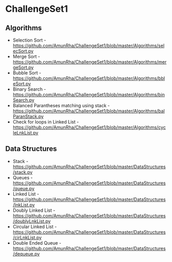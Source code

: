 # ChallengeSet1

## Algorithms

* Selection Sort - https://github.com/AmunRha/ChallengeSet1/blob/master/Algorithms/selecSort.py
* Merge Sort - https://github.com/AmunRha/ChallengeSet1/blob/master/Algorithms/mergeSort.py
* Bubble Sort - https://github.com/AmunRha/ChallengeSet1/blob/master/Algorithms/bbleSort.py
* Binary Search - https://github.com/AmunRha/ChallengeSet1/blob/master/Algorithms/binSearch.py
* Balanced Parantheses matching using stack - https://github.com/AmunRha/ChallengeSet1/blob/master/Algorithms/balParanStack.py
* Check for loops in Linked List - https://github.com/AmunRha/ChallengeSet1/blob/master/Algorithms/cycleLnkList.py

## Data Structures

* Stack - https://github.com/AmunRha/ChallengeSet1/blob/master/DataStructures/stack.py
* Queues - https://github.com/AmunRha/ChallengeSet1/blob/master/DataStructures/queue.py
* Linked List - https://github.com/AmunRha/ChallengeSet1/blob/master/DataStructures/lnkList.py
* Doubly Linked List - https://github.com/AmunRha/ChallengeSet1/blob/master/DataStructures/doublyLnkList.py
* Circular Linked List - https://github.com/AmunRha/ChallengeSet1/blob/master/DataStructures/cirLnkList.py
* Double Ended Queue - https://github.com/AmunRha/ChallengeSet1/blob/master/DataStructures/dequeue.py


